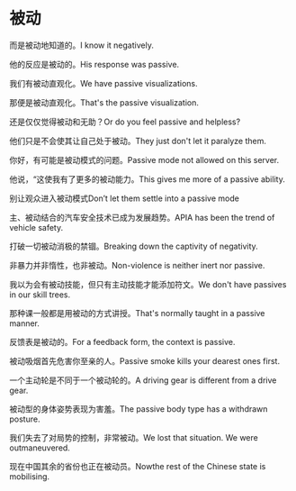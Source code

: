 # 被动

<p><span class="chinese">而是被动地知道的。</span><span class="english">I know it negatively.</span></p>

<p><span class="chinese">他的反应是被动的。</span><span class="english">His response was passive.</span></p>

<p><span class="chinese">我们有被动直观化。</span><span class="english">We have passive visualizations.</span></p>

<p><span class="chinese">那便是被动直观化。</span><span class="english">That's the passive visualization.</span></p>

<p><span class="chinese">还是仅仅觉得被动和无助？</span><span class="english">Or do you feel passive and helpless?</span></p>

<p><span class="chinese">他们只是不会使其让自己处于被动。</span><span class="english">They just don't let it paralyze them.</span></p>

<p><span class="chinese">你好，有可能是被动模式的问题。</span><span class="english">Passive mode not allowed on this server.</span></p>

<p><span class="chinese">他说，“这使我有了更多的被动能力。</span><span class="english">This gives me more of a passive ability.</span></p>

<p><span class="chinese">别让观众进入被动模式</span><span class="english">Don’t let them settle into a passive mode</span></p>

<p><span class="chinese">主、被动结合的汽车安全技术已成为发展趋势。</span><span class="english">APIA has been the trend of vehicle safety.</span></p>

<p><span class="chinese">打破一切被动消极的禁锢。</span><span class="english">Breaking down the captivity of negativity.</span></p>

<p><span class="chinese">非暴力并非惰性，也非被动。</span><span class="english">Non-violence is neither inert nor passive.</span></p>

<p><span class="chinese">我以为会有被动技能，但只有主动技能才能添加符文。</span><span class="english">We don't have passives in our skill trees.</span></p>

<p><span class="chinese">那种课一般都是用被动的方式讲授。</span><span class="english">That's normally taught in a passive manner.</span></p>

<p><span class="chinese">反馈表是被动的。</span><span class="english">For a feedback form, the context is passive.</span></p>

<p><span class="chinese">被动吸烟首先危害你至亲的人。</span><span class="english">Passive smoke kills your dearest ones first.</span></p>

<p><span class="chinese">一个主动轮是不同于一个被动轮的。</span><span class="english">A driving gear is different from a drive gear.</span></p>

<p><span class="chinese">被动型的身体姿势表现为害羞。</span><span class="english">The passive body type has a withdrawn posture.</span></p>

<p><span class="chinese">我们失去了对局势的控制，非常被动。</span><span class="english">We lost that situation. We were outmaneuvered.</span></p>

<p><span class="chinese">现在中国其余的省份也正在被动员。</span><span class="english">Nowthe rest of the Chinese state is mobilising.</span></p>

